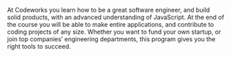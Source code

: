 At Codeworks you learn how to be a great software engineer, and build solid products, with an advanced understanding of JavaScript. At the end of the course you will be able to make entire applications, and contribute to coding projects of any size. Whether you want to fund your own startup, or join top companies’ engineering departments, this program gives you the right tools to succeed.